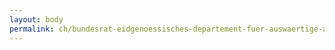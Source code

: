 ```yaml
---
layout: body
permalink: ch/bundesrat-eidgenoessisches-departement-fuer-auswaertige-angelegenheiten-staatssekretariat-politische-direktion-abteilung-sektorielle-aussenpolitiken-sektion-bildung-wissenschaft-und-raumfahrt/
---
```


